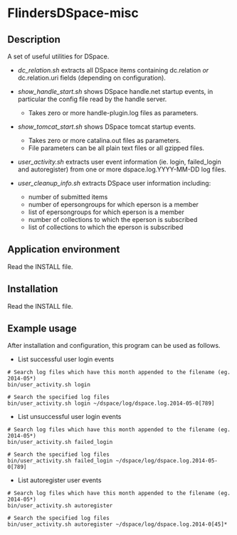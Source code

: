 FlindersDSpace-misc
===================

Description
-----------
A set of useful utilities for DSpace.

- *dc_relation.sh* extracts all DSpace items containing dc.relation
  *or* dc.relation.uri fields (depending on configuration).

- *show_handle_start.sh* shows DSpace handle.net startup events,
  in particular the config file read by the handle server.
  * Takes zero or more handle-plugin.log files as parameters.

- *show_tomcat_start.sh* shows DSpace tomcat startup events.
  * Takes zero or more catalina.out files as parameters.
  * File parameters can be all plain text files or all gzipped files.

- *user_activity.sh* extracts user event information (ie. login, failed_login
  and autoregister) from one or more dspace.log.YYYY-MM-DD log files.

- *user_cleanup_info.sh* extracts DSpace user information including:
  * number of submitted items
  * number of epersongroups for which eperson is a member
  * list of epersongroups for which eperson is a member
  * number of collections to which the eperson is subscribed
  * list of collections to which the eperson is subscribed

Application environment
-----------------------
Read the INSTALL file.


Installation
------------
Read the INSTALL file.


Example usage
-------------

After installation and configuration, this program can be used as follows.

- List successful user login events
```
# Search log files which have this month appended to the filename (eg. 2014-05*)
bin/user_activity.sh login

# Search the specified log files
bin/user_activity.sh login ~/dspace/log/dspace.log.2014-05-0[789]
```

- List unsuccessful user login events
```
# Search log files which have this month appended to the filename (eg. 2014-05*)
bin/user_activity.sh failed_login

# Search the specified log files
bin/user_activity.sh failed_login ~/dspace/log/dspace.log.2014-05-0[789]
```

- List autoregister user events
```
# Search log files which have this month appended to the filename (eg. 2014-05*)
bin/user_activity.sh autoregister

# Search the specified log files
bin/user_activity.sh autoregister ~/dspace/log/dspace.log.2014-0[45]*
```

